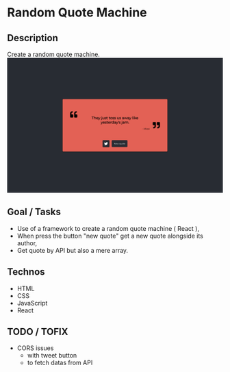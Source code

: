 # Random Quote Machine
## Description
Create a random quote machine.
![Preview](./project-preview.png)

## Goal / Tasks
+ Use of a framework to create a random quote machine ( React ),
+ When press the button "new quote" get a new quote alongside its author,
+ Get quote by API but also a mere array.

## Technos
+ HTML
+ CSS
+ JavaScript
+ React

## TODO / TOFIX
+ CORS issues
    - with tweet button
    - to fetch datas from API
